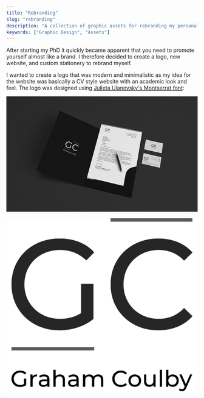 ```yaml
---
title: "Rebranding"
slug: "rebranding"
description: "A collection of graphic assets for rebranding my personal brand"
keywords: ["Graphic Design", "Assets"]
---
```


After starting my PhD it quickly became apparent that you need to promote yourself almost like a brand. I therefore decided to create a logo, new website, and custom stationery to rebrand myself.

I wanted to create a logo that was modern and minimalistic as my idea for the website was basically a CV style website with an academic look and feel. The logo was designed using [Julieta Ulanovsky's Montserrat font](https://fonts.google.com/specimen/Montserrat):

![Logo](/project-images/rebranding/feature.png)

![Logo](/project-images/rebranding/1.png)
